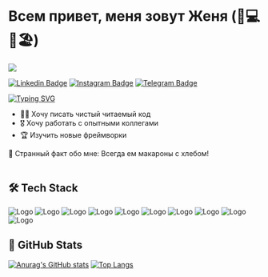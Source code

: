 # Всем привет, меня зовут Женя (👋💻🏀🏖)

![](https://komarev.com/ghpvc/?username=ovodkov-evgeny)

[![Linkedin Badge](https://img.shields.io/badge/-LinkedIn-0e76a8?style=flat-square&logo=Linkedin&logoColor=white)](https://www.linkedin.com/in/evgeny-ovodkov-b3295a233/)
[![Instagram Badge](https://img.shields.io/badge/-Instagram-e4405f?style=flat-square&logo=Instagram&logoColor=white)](https://www.instagram.com/fransys_k/)
[![Telegram Badge](https://img.shields.io/badge/-Telegram-0088cc?style=flat-square&logo=Telegram&logoColor=white)](https://t.me/Kefir4ek)

[![Typing SVG](https://readme-typing-svg.herokuapp.com?font=Montserrat&size=24&duration=3000&color=14AC15&lines=%D0%AF+%D0%BD%D0%B0%D1%87%D0%B8%D0%BD%D0%B0%D1%8E%D1%89%D0%B8%D0%B9+%D1%84%D1%80%D0%BE%D0%BD%D1%82%D0%B5%D0%BD%D0%B4%D0%B5%D1%80+;%D0%9B%D1%8E%D0%B1%D0%BB%D1%8E+streetball...;%D0%98+%D0%BF%D1%83%D1%82%D0%B5%D1%88%D0%B5%D1%81%D1%82%D0%B2%D0%B8%D1%8F!;Nice+to+e-meet+you+%F0%9F%99%82)](https://git.io/typing-svg)


* 👨‍💻 Хочу писать чистый читаемый код
* 🎖 Хочу работать с опытными коллегами
* 🏆 Изучить новые фреймворки 

🥴 Странный факт обо мне: Всегда ем макароны с хлебом!
&nbsp;  
&nbsp;  

 
## 🛠 Tech Stack

![Logo](https://cdn.icon-icons.com/icons2/2107/PNG/48/file_type_js_official_icon_130509.png)
![Logo](https://cdn.icon-icons.com/icons2/2415/PNG/48/react_original_logo_icon_146374.png)
![Logo](https://cdn.icon-icons.com/icons2/2107/PNG/48/file_type_html_icon_130541.png)
![Logo](https://cdn.icon-icons.com/icons2/2107/PNG/48/file_type_css_icon_130661.png)
![Logo](https://cdn.icon-icons.com/icons2/2415/PNG/48/sass_original_logo_icon_146350.png)
![Logo](https://cdn.icon-icons.com/icons2/2107/PNG/48/file_type_node_icon_130301.png)
![Logo](https://cdn.icon-icons.com/icons2/2415/PNG/48/webpack_original_logo_icon_146300.png)
![Logo](https://cdn.icon-icons.com/icons2/2415/PNG/48/mongodb_plain_wordmark_logo_icon_146423.png)
![Logo](https://cdn.icon-icons.com/icons2/2415/PNG/48/git_original_wordmark_logo_icon_146510.png)
![Logo](https://cdn.icon-icons.com/icons2/2107/PNG/48/file_type_vscode_icon_130084.png)

## 🤯 GitHub Stats

[![Anurag's GitHub stats](https://github-readme-stats.vercel.app/api?username=ovodkov-evgeny)](https://github.com/anuraghazra/github-readme-stats)
[![Top Langs](https://github-readme-stats.vercel.app/api/top-langs/?username=ovodkov-evgeny&exclude_repo=fillit,1439277-technomart-28,init,fdf,pulse_web_project,common-words,AuthorizationVK,GNL,Lessons,iOS_Learning_Projects&hide=c,php,swift&layout=compact)](https://github.com/anuraghazra/github-readme-stats)
